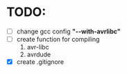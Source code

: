 # TODO:
- [ ] change gcc config **"--with-avrlibc"**
- [ ] create function for compiling
	1. avr-libc
	2. avrdude
- [x] create .gitignore
